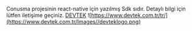 Conusma projesinin react-native için yazılmış Sdk sıdır.
Detaylı bilgi için lütfen iletişime geçiniz.
[DEVTEK](https://www.devtek.com.tr/)
![https://www.devtek.com.tr/tr/](https://www.devtek.com.tr/Images//devteklogo.png)
